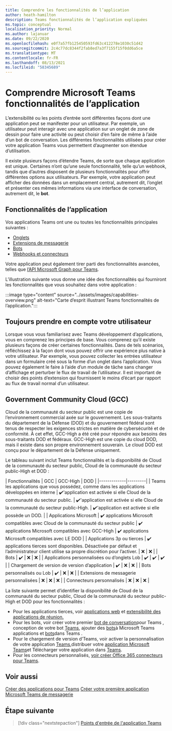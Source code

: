 ```yaml
---
title: Comprendre les fonctionnalités de l’application
author: heath-hamilton
description: Teams fonctionnalités de l’application expliquées
ms.topic: conceptual
localization_priority: Normal
ms.author: lajanuar
ms.date: 09/22/2020
ms.openlocfilehash: e0f7a57fb125450593fd63c412278e1030c51d42
ms.sourcegitcommit: 2c4c77dc8344f2fab8ed7a3f7155f15f0dd6a5ce
ms.translationtype: MT
ms.contentlocale: fr-FR
ms.lasthandoff: 08/13/2021
ms.locfileid: "58345689"
---
```

# <a name="understand-microsoft-teams-app-capabilities"></a>Comprendre Microsoft Teams fonctionnalités de l’application

L’extensibilité ou les points d’entrée sont différentes façons dont une application peut se manifester pour un utilisateur. Par exemple, un utilisateur peut interagir avec une application sur un onglet de zone de dessin pour faire une activité ou peut choisir d’en faire de même à l’aide d’un bot de conversation. Les différentes fonctionnalités utilisées pour créer votre application Teams vous permettent d’augmenter son étendue d’utilisation.

Il existe plusieurs façons d’étendre Teams, de sorte que chaque application est unique. Certaines n’ont qu’une seule fonctionnalité, telle qu’un webhook, tandis que d’autres disposent de plusieurs fonctionnalités pour offrir différentes options aux utilisateurs. Par exemple, votre application peut afficher des données  dans un emplacement central, autrement dit, l’onglet et présenter ces mêmes informations via une interface de conversation, autrement dit, le **bot**.

## <a name="app-capabilities"></a>Fonctionnalités de l’application

Vos applications Teams ont une ou toutes les fonctionnalités principales suivantes :

* [Onglets](../tabs/what-are-tabs.md)
* [Extensions de messagerie](../messaging-extensions/what-are-messaging-extensions.md)
* [Bots](../bots/what-are-bots.md)
* [Webhooks et connecteurs](../webhooks-and-connectors/what-are-webhooks-and-connectors.md)

Votre application peut également tirer parti des fonctionnalités avancées, telles que [l’API Microsoft Graph pour Teams](/graph/teams-concept-overview).

L’illustration suivante vous donne une idée des fonctionnalités qui fourniront les fonctionnalités que vous souhaitez dans votre application :

:::image type="content" source="../assets/images/capabilities-overview.png" alt-text="Carte d’esprit illustrant Teams fonctionnalités de l’application.":::

## <a name="always-consider-your-user"></a>Toujours prendre en compte votre utilisateur

Lorsque vous vous familiarisez avec Teams développement d’applications, vous en comprenez les principes de base. Vous comprenez qu’il existe plusieurs façons de créer certaines fonctionnalités. Dans de tels scénarios, réfléchissez à la façon dont vous pouvez offrir une expérience plus native à votre utilisateur.
Par exemple, vous pouvez collecter les entrées utilisateur dans un formulaire créé sous la forme d’un onglet dans l’application. Vous pouvez également le faire à l’aide d’un module de tâche sans changer d’affichage et perturber le flux de travail de l’utilisateur. Il est important de choisir des points d’extension qui fournissent le moins d’écart par rapport au flux de travail normal d’un utilisateur.

## <a name="government-community-cloud-gcc"></a>Government Community Cloud (GCC)

Cloud de la communauté du secteur public est une copie de l’environnement commercial axée sur le gouvernement. Les sous-traitants du département de la Défense (DOD) et du gouvernement fédéral sont tenus de respecter les exigences strictes en matière de cybersécurité et de conformité. À cet effet, GCC-High a été créé pour répondre aux besoins des sous-traitants DOD et fédéraux. GCC-High est une copie du cloud DOD, mais il existe dans son propre environnement souverain. Le cloud DOD est conçu pour le département de la Défense uniquement.

Le tableau suivant inclut Teams fonctionnalités et la disponibilité de Cloud de la communauté du secteur public, Cloud de la communauté du secteur public-High et DOD :

| Fonctionnalités   | GCC | GCC-High | DOD |
|-------------|---------|
| Teams les applications que vous possédez, comme dans les applications développées en interne | ✔️'application est activée si elle Cloud de la communauté du secteur public. | ✔️'application est activée si elle Cloud de la communauté du secteur public-High. | ✔️'application est activée si elle possède un DOD. |
| Applications Microsoft | ✔️ applications Microsoft compatibles avec Cloud de la communauté du secteur public | ✔️ applications Microsoft compatibles avec GCC-High | ✔️ applications Microsoft compatibles avec LE DOD |
| Applications 3p ou tierces | ✔️ applications tierces sont disponibles. Désactivée par défaut et l’administrateur client utilise sa propre discrétion pour l’activer. | ❌ | ❌ |
| Bots | ✔️ | ❌ | ❌ |
| Applications personnalisées ou d’onglets Lob |  ✔️ | ✔️ | ✔️ |
| Chargement de version de version d’application | ✔️ | ❌ | ❌ |
| Bots personnalisés ou Lob | ✔️ | ❌ | ❌ |
| Extensions de messagerie personnalisées | ❌ | ❌ | ❌ |
| Connecteurs personnalisés | ❌ | ❌ | ❌ |

La liste suivante permet d’identifier la disponibilité de Cloud de la communauté du secteur public, Cloud de la communauté du secteur public-High et DOD pour les fonctionnalités :

* Pour les applications tierces, voir [applications web](../samples/integrating-web-apps.md) et [extensibilité des applications de réunion.](../apps-in-teams-meetings/meeting-app-extensibility.md)
* Pour les bots, voir créer votre premier [bot de conversation](../get-started/first-app-bot.md)pour Teams , conception de votre bot [Teams](../bots/design/bots.md), ajouter des [bots](../resources/bot-v3/bots-overview.md)à Microsoft Teams applications et [bots](../bots/what-are-bots.md)dans Teams .
* Pour le chargement de version d’Teams, voir activer la personnalisation de votre application [Teams,](../concepts/design/enable-app-customization.md)distribuer votre [application Microsoft Teams](../concepts/deploy-and-publish/apps-publish-overview.md)et Télécharger votre application dans [Teams](../concepts/deploy-and-publish/apps-upload.md).
* Pour les connecteurs personnalisés, [voir créer Office 365 connecteurs pour Teams](../webhooks-and-connectors/how-to/connectors-creating.md).

## <a name="see-also"></a>Voir aussi

[Créer des applications pour Teams](../overview.md) 
 [Créer votre première application Microsoft Teams de messagerie](../build-your-first-app/build-first-app-overview.md)

## <a name="next-step"></a>Étape suivante

> [!div class="nextstepaction"]
> [Points d'entrée de l'application Teams](../concepts/extensibility-points.md)

